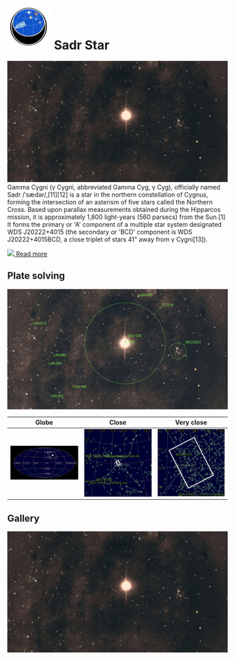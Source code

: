 # ![](../Imaging//Common/pyl-tiny.png) Sadr Star
![IMG](../Imaging//HD/Sadr_Star+01+co.jpg)
Gamma Cygni (γ Cygni, abbreviated Gamma Cyg, γ Cyg), officially named Sadr /ˈsædər/,[11][12] is a star in the northern constellation of Cygnus, forming the intersection of an asterism of five stars called the Northern Cross. Based upon parallax measurements obtained during the Hipparcos mission, it is approximately 1,800 light-years (560 parsecs) from the Sun.[1] It forms the primary or 'A' component of a multiple star system designated WDS J20222+4015 (the secondary or 'BCD' component is WDS J20222+4015BCD, a close triplet of stars 41" away from γ Cygni[13]).



[![](/home/lcv/Dropbox/AstroPhotography//Imaging//Common/Wikipedia.png) Read more](https://en.wikipedia.org/wiki/Gamma_Cygni)
## Plate solving 


![IMG](../Imaging//HD/Sadr_Star_Annotated.jpg)


| Globe | Close | Very close |
| ----- | ----- | ----- |
|![IMG](../Imaging//HD/Sadr_Star_Globe.jpg) |![IMG](../Imaging//HD/Sadr_Star_Close.jpg) |![IMG](../Imaging//HD/Sadr_Star_Closer.jpg) |

## Gallery
![IMG](../Imaging//HD/Sadr_Star+01+co.jpg) 

